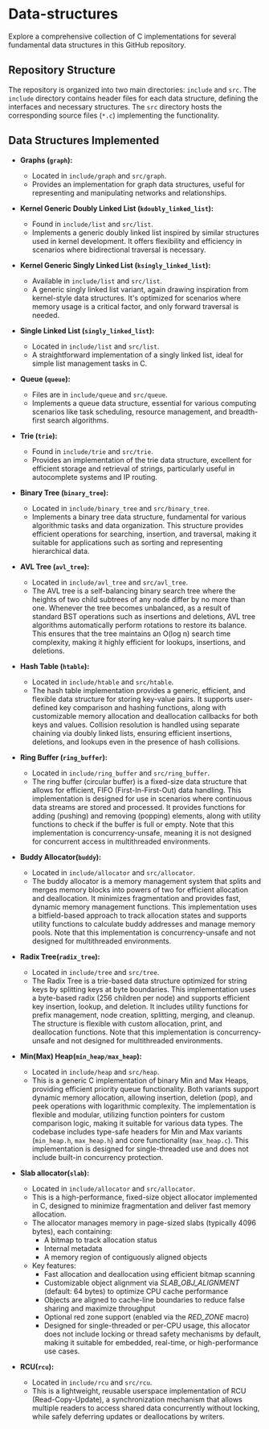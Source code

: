 # Data-structures

Explore a comprehensive collection of C implementations for several fundamental data structures in this GitHub repository.

## Repository Structure

The repository is organized into two main directories: `include` and `src`. The `include` directory contains header files for each data structure, defining the interfaces and necessary structures. The `src` directory hosts the corresponding source files (`*.c`) implementing the functionality.

## Data Structures Implemented

- **Graphs (`graph`):**
  - Located in `include/graph` and `src/graph`.
  - Provides an implementation for graph data structures, useful for representing and manipulating networks and relationships.

- **Kernel Generic Doubly Linked List (`kdoubly_linked_list`):**
  - Found in `include/list` and `src/list`.
  - Implements a generic doubly linked list inspired by similar structures used in kernel development. It offers flexibility and efficiency in scenarios where bidirectional traversal is necessary.

- **Kernel Generic Singly Linked List (`ksingly_linked_list`):**
  - Available in `include/list` and `src/list`.
  - A generic singly linked list variant, again drawing inspiration from kernel-style data structures. It's optimized for scenarios where memory usage is a critical factor, and only forward traversal is needed.

- **Single Linked List (`singly_linked_list`):**
  - Located in `include/list` and `src/list`.
  - A straightforward implementation of a singly linked list, ideal for simple list management tasks in C.

- **Queue (`queue`):**
  - Files are in `include/queue` and `src/queue`.
  - Implements a queue data structure, essential for various computing scenarios like task scheduling, resource management, and breadth-first search algorithms.

- **Trie (`trie`):**
  - Found in `include/trie` and `src/trie`.
  - Provides an implementation of the trie data structure, excellent for efficient storage and retrieval of strings, particularly useful in autocomplete systems and IP routing.

- **Binary Tree (`binary_tree`):**
  - Located in `include/binary_tree` and `src/binary_tree`.
  - Implements a binary tree data structure, fundamental for various algorithmic tasks and data organization. This structure provides efficient operations for searching, insertion, and traversal, making it suitable for applications such as sorting and representing hierarchical data.

- **AVL Tree (`avl_tree`):**
  - Located in `include/avl_tree` and `src/avl_tree`.
  - The AVL tree is a self-balancing binary search tree where the heights of two child subtrees of any node differ by no more than one. Whenever the tree becomes unbalanced, as a result of standard BST operations such as insertions and deletions, AVL tree algorithms automatically perform rotations to restore its balance. This ensures that the tree maintains an O(log n) search time complexity, making it highly efficient for lookups, insertions, and deletions.

- **Hash Table (`htable`):**
  - Located in `include/htable` and `src/htable`.
  - The hash table implementation provides a generic, efficient, and flexible data structure for storing key-value pairs. It supports user-defined key comparison and hashing functions, along with customizable memory allocation and deallocation callbacks for both keys and values. Collision resolution is handled using separate chaining via doubly linked lists, ensuring efficient insertions, deletions, and lookups even in the presence of hash collisions.

- **Ring Buffer (`ring_buffer`):**
  - Located in `include/ring_buffer` and `src/ring_buffer`.
  - The ring buffer (circular buffer) is a fixed-size data structure that allows for efficient, FIFO (First-In-First-Out) data handling. This implementation is designed for use in scenarios where continuous data streams are stored and processed. It provides functions for adding (pushing) and removing (popping) elements, along with utility functions to check if the buffer is full or empty. Note that this implementation is concurrency-unsafe, meaning it is not designed for concurrent access in multithreaded environments.

- **Buddy Allocator(`buddy`):**
  - Located in `include/allocator` and `src/allocator`.
  - The buddy allocator is a memory management system that splits and merges memory blocks into powers of two for efficient allocation and deallocation. It minimizes fragmentation and provides fast, dynamic memory management functions. This implementation uses a bitfield-based approach to track allocation states and supports utility functions to calculate buddy addresses and manage memory pools. Note that this implementation is concurrency-unsafe and not designed for multithreaded environments.

- **Radix Tree(`radix_tree`):**
  - Located in `include/tree` and `src/tree`.
  - The Radix Tree is a trie-based data structure optimized for string keys by splitting keys at byte boundaries. This implementation uses a byte-based radix (256 children per node) and supports efficient key insertion, lookup, and deletion. It includes utility functions for prefix management, node creation, splitting, merging, and cleanup. The structure is flexible with custom allocation, print, and deallocation functions. Note that this implementation is concurrency-unsafe and not designed for multithreaded environments.

- **Min(Max) Heap(`min_heap/max_heap`):**
  - Located in `include/heap` and `src/heap`.
  - This is a generic C implementation of binary Min and Max Heaps, providing efficient priority queue functionality. Both variants support dynamic memory allocation, allowing insertion, deletion (pop), and peek operations with logarithmic complexity. The implementation is flexible and modular, utilizing function pointers for custom comparison logic, making it suitable for various data types. The codebase includes type-safe headers for Min and Max variants (`min_heap.h`, `max_heap.h`) and core functionality (`max_heap.c`). This implementation is designed for single-threaded use and does not include built-in concurrency protection.

- **Slab allocator(`slab`):**
  - Located in `include/allocator` and `src/allocator`.
  - This is a high-performance, fixed-size object allocator implemented in C, designed to minimize fragmentation and deliver fast memory allocation.
  - The allocator manages memory in page-sized slabs (typically 4096 bytes), each containing:
    - A bitmap to track allocation status
    - Internal metadata
    - A memory region of contiguously aligned objects
  - Key features:
    - Fast allocation and deallocation using efficient bitmap scanning
    - Customizable object alignment via *SLAB_OBJ_ALIGNMENT* (default: 64 bytes) to optimize CPU cache performance
    - Objects are aligned to cache-line boundaries to reduce false sharing and maximize throughput
    - Optional red zone support (enabled via the *RED_ZONE* macro)
    - Designed for single-threaded or per-CPU usage, this allocator does not include locking or thread safety mechanisms by default, making it suitable for embedded, real-time, or high-performance use cases.

- **RCU(`rcu`):**
  - Located in `include/rcu` and `src/rcu`.
  - This is a lightweight, reusable userspace implementation of RCU (Read-Copy-Update), a synchronization mechanism that allows multiple readers to access shared data concurrently without locking, while safely deferring updates or deallocations by writers.
